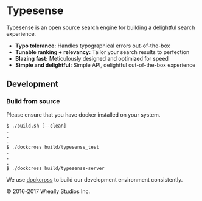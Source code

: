 # Typesense

Typesense is an open source search engine for building a delightful search experience.

- **Typo tolerance:** Handles typographical errors out-of-the-box
- **Tunable ranking + relevancy:** Tailor your search results to perfection
- **Blazing fast:** Meticulously designed and optimized for speed
- **Simple and delightful:** Simple API, delightful out-of-the-box experience

## Development

### Build from source

Please ensure that you have docker installed on your system.

```
$ ./build.sh [--clean]
.
.
.
$ ./dockcross build/typesense_test
.
.
.
$ ./dockcross build/typesense-server
```

We use [dockcross](https://github.com/dockcross/dockcross) to build our development environment consistently.

&copy; 2016-2017 Wreally Studios Inc.